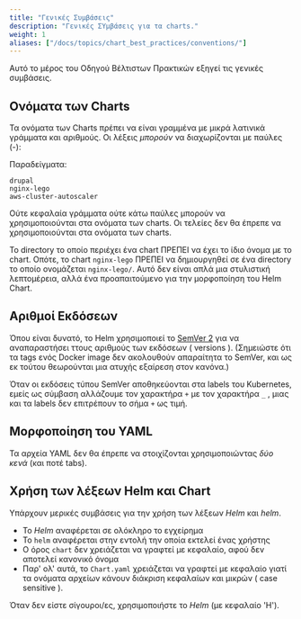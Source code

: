 ```yaml
---
title: "Γενικές Συμβάσεις"
description: "Γενικές ΣΥμβάσεις για τα charts."
weight: 1
aliases: ["/docs/topics/chart_best_practices/conventions/"]
---
```


Αυτό το μέρος του Οδηγού Βέλτιστων Πρακτικών εξηγεί τις γενικές συμβάσεις.

## Ονόματα των Charts

Τα ονόματα των Charts πρέπει να είναι γραμμένα με μικρά λατινικά γράμματα και αριθμούς. Οι λέξεις _μπορούν_ να διαχωρίζονται με παύλες (-):

Παραδείγματα:

```
drupal
nginx-lego
aws-cluster-autoscaler
```

Ούτε κεφαλαία γράμματα ούτε κάτω παύλες μπορούν να χρησιμοποιούνται στα ονόματα των charts. Οι τελείες δεν θα έπρεπε να χρησιμοποιούνται στα ονόματα των charts.

Το directory το οποίο περιέχει ένα chart ΠΡΕΠΕΙ να έχει το ίδιο όνομα με το chart. Οπότε, το chart `nginx-lego` ΠΡΕΠΕΙ να δημιουργηθεί σε ένα directory το οποίο ονομάζεται `nginx-lego/`. Αυτό δεν είναι απλά μια στυλιστική λεπτομέρεια, αλλά ένα προαπαιτούμενο για την μορφοποίηση του Helm Chart.

## Αριθμοί Εκδόσεων

Όπου είναι δυνατό, το Helm χρησιμοποιεί το  [SemVer 2](https://semver.org) για να αναπαραστήσει ττους αριθμούς των εκδόσεων ( versions ). (Σημειώστε ότι τα tags ενός Docker image δεν ακολουθούν απαραίτητα το SemVer, και ως εκ τούτου θεωρούνται μια ατυχής εξαίρεση στον κανόνα.)

Όταν οι εκδόσεις τύπου SemVer αποθηκεύονται στα labels του  Kubernetes, εμείς ως σύμβαση αλλάζουμε τον χαρακτήρα `+` με τον χαρακτήρα `_` , μιας και τα labels δεν επιτρέπουν το σήμα `+` ως τιμή.

## Μορφοποίηση του YAML

Τα αρχεία YAML δεν θα έπρεπε να στοιχίζονται χρησιμοποιώντας _δύο κενά_ (και ποτέ tabs).

## Χρήση των λέξεων Helm και Chart

Υπάρχουν μερικές συμβάσεις για την χρήση των λέξεων _Helm_ και _helm_.

- Το _Helm_ αναφέρεται σε ολόκληρο το εγχείρημα
- Το `helm` αναφέρεται στην εντολή την οποία εκτελεί ένας χρήστης
- Ο όρος `chart` δεν χρειάζεται να γραφτεί με κεφαλαίο, αφού δεν αποτελεί κανονικό όνομα
- Παρ' ολ' αυτά, το `Chart.yaml` χρειάζεται να γραφτεί με κεφαλαίο γιατί τα ονόματα αρχείων κάνουν διάκριση κεφαλαίων και μικρών ( case sensitive ).

Όταν δεν είστε σίγουροι/ες, χρησιμοποιήστε το _Helm_ (με κεφαλαίο 'H').
